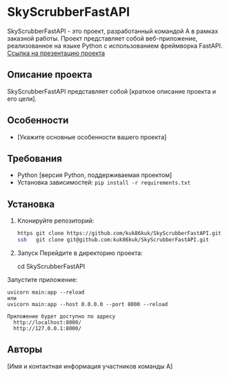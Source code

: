 # SkyScrubberFastAPI

SkyScrubberFastAPI - это проект, разработанный командой А в рамках заказной работы. Проект представляет собой веб-приложение, реализованное на языке Python с использованием фреймворка FastAPI. [Ссылка на презентацию проекта](https://1drv.ms/p/s!ApA_JXZD40dI6idI4x-ggMibbE0T?e=QlrQm4)

## Описание проекта

SkyScrubberFastAPI представляет собой [краткое описание проекта и его цели].

## Особенности

- [Укажите основные особенности вашего проекта]

## Требования
- Python [версия Python, поддерживаемая проектом]
- Установка зависимостей: `pip install -r requirements.txt`

## Установка

1. Клонируйте репозиторий:
   
   ```bash
   https git clone https://github.com/kuk86kuk/SkyScrubberFastAPI.git
   ssh   git clone git@github.com:kuk86kuk/SkyScrubberFastAPI.git

2. Запуск
Перейдите в директорию проекта:

   cd SkyScrubberFastAPI

Запустите приложение:

    uvicorn main:app --reload
    или
    uvicorn main:app --host 0.0.0.0 --port 8000 --reload

    Приложение будет доступно по адресу 
      http://localhost:8000/
      http://127.0.0.1:8000/


## Авторы
   [Имя и контактная информация участников команды А]
